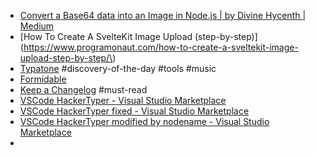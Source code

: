 - [Convert a Base64 data into an Image in Node.js | by Divine Hycenth | Medium](https://medium.com/@divinehycenth8/convert-a-base64-data-into-an-image-in-node-js-d82136576e35)
- [How To Create A SvelteKit Image Upload (step-by-step)](https://www.programonaut.com/how-to-create-a-sveltekit-image-upload-step-by-step/\)
- [Typatone](https://typatone.com/) #discovery-of-the-day #tools #music
- [Formidable](https://formidable.com/)
- [Keep a Changelog](https://keepachangelog.com/en/1.0.0/) #must-read
- [VSCode HackerTyper - Visual Studio Marketplace](https://marketplace.visualstudio.com/items?itemName=jevakallio.vscode-hacker-typer)
- [VSCode HackerTyper fixed - Visual Studio Marketplace](https://marketplace.visualstudio.com/items?itemName=zavrakv.vscode-hacker-typer-fixed)
- [VSCode HackerTyper modified by nodename - Visual Studio Marketplace](https://marketplace.visualstudio.com/items?itemName=nodename.vscode-hacker-typer-fork)
-